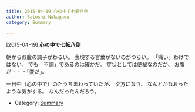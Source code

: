 ```yaml
---
title: 2015-04-19 心の中で七転八倒
author: Satoshi Nakagawa
category: Summary

---
```


[2015-04-19] **心の中で七転八倒** 

 朝からお腹の調子がわるい。
表現する言葉がないのがつらい。
「痛い」わけではない。
でも「不調」であるのは確かだ。
症状としては便秘なのだが、
お腹が・・・「変だ」。

 一日中（心の中で）のたうちまわっていたが、
夕方になり、
なんとかなおったような気がする。
なんだったんだろう。

- Category: [Summary](https://merapano.github.io/categories.html#Summary)

